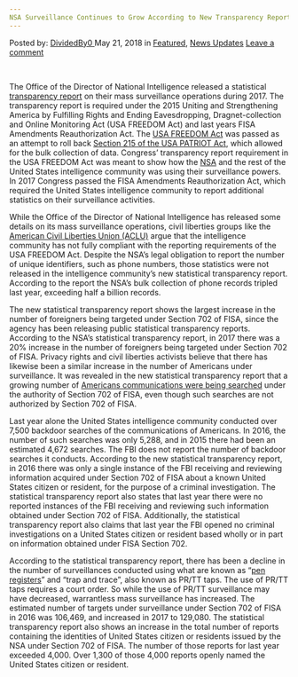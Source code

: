 ```yaml
---
NSA Surveillance Continues to Grow According to New Transparency Report
---
```

<article class="post-listing post-25779 post type-post status-publish format-standard has-post-thumbnail hentry 
category-news-updates tag-continues tag-grow tag-nsa tag-report tag-surveillance tag-transparency">
<div class="post-inner">
<span>Posted by: <a href="https://www.deepdotweb.com/author/dividedby0/" title="">DividedBy0 </a></span>
<span>May 21, 2018</span>
<span>in <a href="https://www.deepdotweb.com/category/deepdot-news/" rel="category tag">Featured</a>, <a href="https://www.deepdotweb.com/category/news-updates/" rel="category tag">News Updates</a></span>
<span><a href="https://www.deepdotweb.com/2018/05/21/nsa-surveillance-continues-to-grow-according-to-new-transparency-report/#respond">Leave a comment</a></span>


<p>&nbsp;</p>
<p>The Office of the Director of National Intelligence released a statistical <a href="https://www.dni.gov/files/documents/icotr/2018-ASTR----CY2017----FINAL-for-Release-5.4.18.pdf">transparency report</a> on their mass surveillance operations during 2017. The transparency report is required under the 2015 Uniting and Strengthening America by Fulfilling Rights and Ending Eavesdropping, Dragnet-collection and Online Monitoring Act (USA FREEDOM Act) and last years FISA Amendments Reauthorization Act. The <a href="https://www.deepdotweb.com/2015/05/22/patriot-act-extension-dies-senate-ready-to-vote-on-usa-freedom-act/">USA FREEDOM Act</a> was passed as an attempt to roll back <a href="https://www.deepdotweb.com/2015/06/01/section-215-expires-senate-approves-usa-freedom-act/">Section 215 of the USA PATRIOT Act</a>, which allowed for the bulk collection of data. Congress’ transparency report requirement in the USA FREEDOM Act was meant to show how the <a href="https://www.deepdotweb.com/tag/nsa/">NSA</a> and the rest of the United States intelligence community was using their surveillance powers. In 2017 Congress passed the FISA Amendments Reauthorization Act, which required the United States intelligence community to report additional statistics on their surveillance activities.</p>
<p>While the Office of the Director of National Intelligence has released some details on its mass surveillance operations, civil liberties groups like the <a href="https://www.aclu.org/blog/national-security/privacy-and-surveillance/4-things-be-worried-about-nsas-new-transparency">American Civil Liberties Union (ACLU)</a> argue that the intelligence community has not fully compliant with the reporting requirements of the USA FREEDOM Act. Despite the NSA’s legal obligation to report the number of unique identifiers, such as phone numbers, those statistics were not released in the intelligence community’s new statistical transparency report. According to the report the NSA’s bulk collection of phone records tripled last year, exceeding half a billion records.</p>
<p>The new statistical transparency report shows the largest increase in the number of foreigners being targeted under Section 702 of FISA, since the agency has been releasing public statistical transparency reports. According to the NSA’s statistical transparency report, in 2017 there was a 20% increase in the number of foreigners being targeted under Section 702 of FISA. Privacy rights and civil liberties activists believe that there has likewise been a similar increase in the number of Americans under surveillance. It was revealed in the new statistical transparency report that a growing number of <a href="https://www.deepdotweb.com/2017/12/24/nsa-leak-reveals-program-spies-contents-americans-communications/">Americans communications were being searched</a> under the authority of Section 702 of FISA, even though such searches are not authorized by Section 702 of FISA.</p>
<p>Last year alone the United States intelligence community conducted over 7,500 backdoor searches of the communications of Americans. In 2016, the number of such searches was only 5,288, and in 2015 there had been an estimated 4,672 searches. The FBI does not report the number of backdoor searches it conducts. According to the new statistical transparency report, in 2016 there was only a single instance of the FBI receiving and reviewing information acquired under Section 702 of FISA about a known United States citizen or resident, for the purpose of a criminal investigation. The statistical transparency report also states that last year there were no reported instances of the FBI receiving and reviewing such information obtained under Section 702 of FISA. Additionally, the statistical transparency report also claims that last year the FBI opened no criminal investigations on a United States citizen or resident based wholly or in part on information obtained under FISA Section 702.</p>
<p>According to the statistical transparency report, there has been a decline in the number of surveillances conducted using what are known as “<a href="https://www.deepdotweb.com/2016/11/03/electronic-surveillance-requests-500-percent-united-states/">pen registers</a>” and “trap and trace”, also known as PR/TT taps. The use of PR/TT taps requires a court order. So while the use of PR/TT surveillance may have decreased, warrantless mass surveillance has increased. The estimated number of targets under surveillance under Section 702 of FISA in 2016 was 106,469, and increased in 2017 to 129,080. The statistical transparency report also shows an increase in the total number of reports containing the identities of United States citizen or residents issued by the NSA under Section 702 of FISA. The number of those reports for last year exceeded 4,000. Over 1,300 of those 4,000 reports openly named the United States citizen or resident.</p>
</div>
<span style="display:none"><a href="https://www.deepdotweb.com/tag/continues/" rel="tag">continues</a> <a href="https://www.deepdotweb.com/tag/grow/" rel="tag">grow</a> <a href="https://www.deepdotweb.com/tag/nsa/" rel="tag">nsa</a> <a href="https://www.deepdotweb.com/tag/report/" rel="tag">report</a> <a href="https://www.deepdotweb.com/tag/surveillance/" rel="tag">surveillance</a> <a href="https://www.deepdotweb.com/tag/transparency/" rel="tag">transparency</a></span> <span style="display:none" class="updated">2018-05-21</span>
<div style="display:none" class="vcard author" itemprop="author" itemscope itemtype="http://schema.org/Person"><strong class="fn" itemprop="name"><a href="https://www.deepdotweb.com/author/dividedby0/" title="Posts by DividedBy0" rel="author">DividedBy0</a></strong></div>
</div>
</article>

